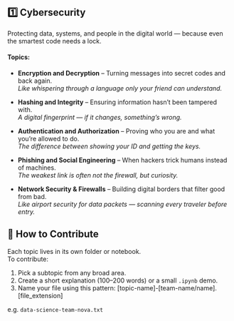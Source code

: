 ## 1️⃣ Cybersecurity

Protecting data, systems, and people in the digital world — because even the smartest code needs a lock.

#### Topics:

- **Encryption and Decryption** – Turning messages into secret codes and back again.  
  *Like whispering through a language only your friend can understand.*

- **Hashing and Integrity** – Ensuring information hasn’t been tampered with.  
  *A digital fingerprint — if it changes, something’s wrong.*

- **Authentication and Authorization** – Proving who you are and what you’re allowed to do.  
  *The difference between showing your ID and getting the keys.*

- **Phishing and Social Engineering** – When hackers trick humans instead of machines.  
  *The weakest link is often not the firewall, but curiosity.*

- **Network Security & Firewalls** – Building digital borders that filter good from bad.  
  *Like airport security for data packets — scanning every traveler before entry.*
## 🧩 How to Contribute

Each topic lives in its own folder or notebook.  
To contribute:
1. Pick a subtopic from any broad area.  
2. Create a short explanation (100–200 words) or a small `.ipynb` demo.  
3. Name your file using this pattern: [topic-name]-[team-name/name].[file_extension]

e.g. `data-science-team-nova.txt`
